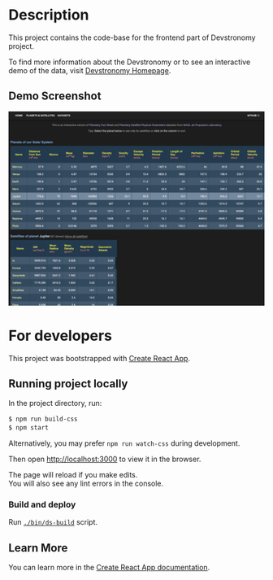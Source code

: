 # Description
This project contains the code-base for the frontend part of Devstronomy project.

To find more information about the Devstronomy or to see an interactive demo of the data, visit
[Devstronomy Homepage](https://devstronomy.com/).

## Demo Screenshot
![Devstronomy demo](/demo.png?raw=true "Devstronomy demo")

# For developers

This project was bootstrapped with [Create React App](https://github.com/facebook/create-react-app).

## Running project locally

In the project directory, run:

```sh
$ npm run build-css
$ npm start
```

Alternatively, you may prefer `npm run watch-css` during development.

Then open [http://localhost:3000](http://localhost:3000) to view it in the browser.

The page will reload if you make edits.<br>
You will also see any lint errors in the console.

### Build and deploy

Run [`./bin/ds-build`](/bin/ds-build) script.

## Learn More

You can learn more in the [Create React App documentation](https://facebook.github.io/create-react-app/docs/getting-started).
